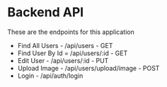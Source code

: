 # Backend API
These are the endpoints for this application

* Find All Users - /api/users - GET
* Find User By Id = /api/users/:id - GET
* Edit User - /api/users/:id - PUT
* Upload Image - /api/users/upload/image - POST
* Login - /api/auth/login


